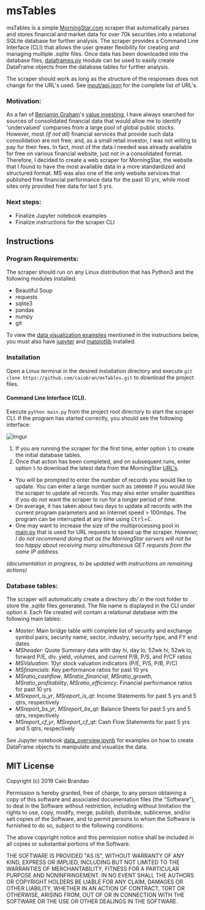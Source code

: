 msTables
========

msTables is a simple [MorningStar.com](https://www.morningstar.com) scraper  that automatically parses and stores financial and market data for over 70k securities into a relational SQLite database for further analysis. The scraper provides a Command Line Interface (CLI) that allows the user greater flexibility for creating and managing multiple *.sqlite* files. Once data has been downloaded into the database files, [dataframes.py](dataframes.py) module can be used to easily create DataFrame objects from the database tables for further analysis.

The scraper should work as long as the structure of the responses does not change for the URL's used. See [input/api.json](input/api.json) for the complete list of URL's.

### Motivation:
As a fan of [Benjamin Graham](https://en.wikipedia.org/wiki/Benjamin_Graham)'s [value investing](https://en.wikipedia.org/wiki/Value_investing), I have always searched for sources of consolidated financial data that would allow me to identify 'undervalued' companies from a large pool of global public stocks. However, most *(if not all)* financial services that provide such data consolidation are not free; and, as a small retail investor, I was not willing to pay for their fees. In fact, most of the data I needed was already available for free on various financial website, just not in a consolidated format. Therefore, I decided to create a web scraper for MorningStar, the website that I found to have the most available data in a more standardized and structured format. MS was also one of the only website services that published free financial performance data for the past 10 yrs, while most sites only provided free data for last 5 yrs.

### Next steps:
- Finalize Jupyter notebook examples
- Finalize instructions for the scraper CLI


Instructions
------------

### Program Requirements:
The scraper should run on any Linux distribution that has Python3 and the following modules installed:

- Beautiful Soup
- requests
- sqlite3
- pandas
- numpy
- git

To view the [data visualization examples][1] mentioned in the instructions below, you must also have [jupyter](https://jupyter.org/) and [matplotlib](https://matplotlib.org/) installed.

### Installation
Open a Linux terminal in the desired installation directory and execute `git clone https://github.com/caiobran/msTables.git` to download the project files.

#### Command Line Interface (CLI).

Execute `python main.py` from the project root directory to start the scraper CLI. If the program has started correctly, you should see the following interface:

![Imgur](https://i.imgur.com/aisCne1.png)

1. If you are running the scraper for the first time, enter option `1` to create the initial database tables.
2. Once that action has been completed, and on subsequent runs, enter option `5` to download the latest data from the MorningStar [URL's](input/api.json).
  - You will be prompted to enter the number of records you would like to update. You can enter a large number such as `1000000` if you would like the scraper to update all records. You may also enter smaller quantities if you do not want the scraper to run for a longer period of time.
  - On average, it has taken about two days to update all records with the current program parameters and an Internet speed > 100mbps. The program can be interrupted at any time using <kbd>Ctrl</kbd>+<kbd>C</kbd>.
  - One may want to increase the size of the multiprocessing pool in [main.py](main.py) that is used for URL requests to speed up the scraper. *However, I do not recommend doing that as the MorningStar servers will not be too happy about receiving many simultaneous GET requests from the same IP address.*

*(documentation in progress, to be updated with instructions on remaining actions)*

### Database tables:
The scraper will automatically create a directory *db/* in the root folder to store the *.sqlite* files generated. The file name is displayed in the CLI under option `0`. Each file created will contain a relational database with the following main tables:

- *Master*: Main bridge table with complete list of security and exchange symbol pairs, security name, sector, industry, security type, and FY end dates
- *MSheader*: Quote Summary data with day hi, day lo, 52wk hi, 52wk lo, forward P/E, div. yield, volumes, and current P/B, P/S, and P/CF ratios
- *MSValuation*: 10yr stock valuation indicators (P/E, P/S, P/B, P/C)
- *MSfinancials*: Key performance ratios for past 10 yrs
- *MSratio_cashflow*, *MSratio_financial*, *MSratio_growth*, *MSratio_profitability*, *MSratio_efficiency*: Financial performance ratios for past 10 yrs
- *MSreport_is_yr*, *MSreport_is_qt*: Income Statements for past 5 yrs and 5 qtrs, respectively
- *MSreport_bs_yr*, *MSreport_bs_qt*: Balance Sheets for past 5 yrs and 5 qtrs, respectively
- *MSreport_cf_yr*, *MSreport_cf_qt*: Cash Flow Statements for past 5 yrs and 5 qtrs, respectively

See Jupyter notebook [data_overview.ipynb][1] for examples on how to create DataFrame objects to manipulate and visualize the data.


MIT License
-----------

Copyright (c) 2019 Caio Brandao

Permission is hereby granted, free of charge, to any person obtaining a copy
of this software and associated documentation files (the "Software"), to deal
in the Software without restriction, including without limitation the rights
to use, copy, modify, merge, publish, distribute, sublicense, and/or sell
copies of the Software, and to permit persons to whom the Software is
furnished to do so, subject to the following conditions:

The above copyright notice and this permission notice shall be included in all
copies or substantial portions of the Software.

THE SOFTWARE IS PROVIDED "AS IS", WITHOUT WARRANTY OF ANY KIND, EXPRESS OR
IMPLIED, INCLUDING BUT NOT LIMITED TO THE WARRANTIES OF MERCHANTABILITY,
FITNESS FOR A PARTICULAR PURPOSE AND NONINFRINGEMENT. IN NO EVENT SHALL THE
AUTHORS OR COPYRIGHT HOLDERS BE LIABLE FOR ANY CLAIM, DAMAGES OR OTHER
LIABILITY, WHETHER IN AN ACTION OF CONTRACT, TORT OR OTHERWISE, ARISING FROM,
OUT OF OR IN CONNECTION WITH THE SOFTWARE OR THE USE OR OTHER DEALINGS IN THE
SOFTWARE.

[1]:data_overview.ipyn
